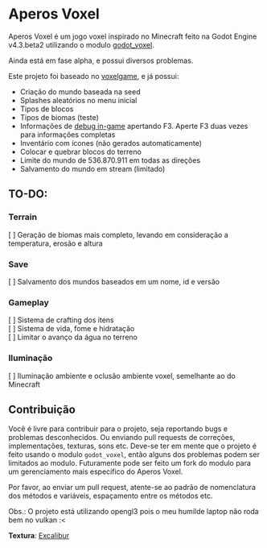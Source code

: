 # Aperos Voxel

Aperos Voxel é um jogo voxel inspirado no Minecraft 
feito na Godot Engine v4.3.beta2 utilizando o modulo [godot_voxel](https://github.com/Zylann/godot_voxel).

Ainda está em fase alpha, e possui diversos problemas.

Este projeto foi baseado no [voxelgame](https://github.com/Zylann/voxelgame),
e já possui:

- Criação do mundo baseada na seed
- Splashes aleatórios no menu inicial
- Tipos de blocos
- Tipos de biomas (teste)
- Informações de [debug in-game](https://github.com/godot-extended-libraries/godot-debug-menu) apertando F3. Aperte F3 duas vezes para informações completas
- Inventário com ícones (não gerados automaticamente)
- Colocar e quebrar blocos do terreno
- Limite do mundo de 536.870.911 em todas as direções
- Salvamento do mundo em stream (limitado)

## TO-DO:

### Terrain
[ ] Geração de biomas mais completo, levando em consideração a temperatura, erosão e altura

### Save
[ ] Salvamento dos mundos baseados em um nome, id e versão

### Gameplay
[ ] Sistema de crafting dos itens<br>
[ ] Sistema de vida, fome e hidratação<br>
[ ] Limitar o avanço da água no terreno<br>

### Iluminação
[ ] Iluminação ambiente e oclusão ambiente voxel, semelhante ao do Minecraft

## Contribuição

Você é livre para contribuir para o projeto, seja reportando bugs e problemas desconhecidos.
Ou enviando pull requests de correções, implementações, texturas, sons etc. 
Deve-se ter em mente que o projeto é feito usando o modulo `godot_voxel`, então alguns dos problemas 
podem ser limitados ao modulo. Futuramente pode ser feito um fork do modulo
para um gerenciamento mais especifico do Aperos Voxel.

Por favor, ao enviar um pull request, atente-se ao padrão de nomenclatura dos métodos e variáveis, 
espaçamento entre os métodos etc.

Obs.: O projeto está utilizando opengl3 pois o meu humilde laptop não
roda bem no vulkan :<

**Textura**: [Excalibur](https://www.curseforge.com/minecraft/texture-packs/excalibur)